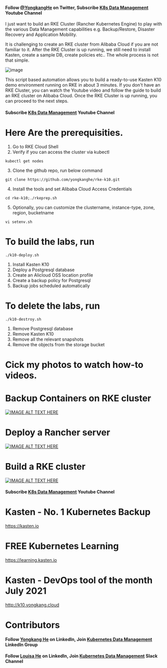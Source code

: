 #### Follow [@YongkangHe](https://twitter.com/yongkanghe) on Twitter, Subscribe [K8s Data Management](https://www.youtube.com/channel/UCm-sw1b23K-scoVSCDo30YQ?sub_confirmation=1) Youtube Channel

I just want to build an RKE Cluster (Rancher Kubernetes Engine) to play with the various Data Management capabilities e.g. Backup/Restore, Disaster Recovery and Application Mobility. 

It is challenging to create an RKE cluster from Alibaba Cloud if you are not familiar to it. After the RKE Cluster is up running, we still need to install Kasten, create a sample DB, create policies etc.. The whole process is not that simple.

![image](https://pbs.twimg.com/media/FHLSGL8VEAAUrZQ?format=png&name=900x900)

This script based automation allows you to build a ready-to-use Kasten K10 demo environment running on RKE in about 3 minutes. If you don't have an RKE Cluster, you can watch the Youtube video and follow the guide to build an RKE cluster on Alibaba Cloud. Once the RKE Cluster is up running, you can proceed to the next steps. 

#### Subscribe [K8s Data Management](https://www.youtube.com/channel/UCm-sw1b23K-scoVSCDo30YQ?sub_confirmation=1) Youtube Channel

# Here Are the prerequisities. 

1. Go to RKE Cloud Shell
2. Verify if you can access the cluster via kubectl
````
kubectl get nodes
````
3. Clone the github repo, run below command
````
git clone https://github.com/yongkanghe/rke-k10.git
````
4. Install the tools and set Alibaba Cloud Access Credentials
````
cd rke-k10;./rkeprep.sh
````
5. Optionally, you can customize the clustername, instance-type, zone, region, bucketname
````
vi setenv.sh
````
# To build the labs, run 
````
./k10-deploy.sh
````
1. Install Kasten K10
2. Deploy a Postgresql database
3. Create an Alicloud OSS location profile
4. Create a backup policy for Postgresql
5. Backup jobs scheduled automatically

# To delete the labs, run 
````
./k10-destroy.sh
````
1. Remove Postgresql database
2. Remove Kasten K10
3. Remove all the relevant snapshots
4. Remove the objects from the storage bucket

# Cick my photos to watch how-to videos.

# Backup Containers on RKE cluster
[![IMAGE ALT TEXT HERE](https://img.youtube.com/vi/Sa4_O9C3E_0/0.jpg)](https://wwww.youtube.com/watch?v=Sa4_O9C3E_0)

# Deploy a Rancher server
[![IMAGE ALT TEXT HERE](https://img.youtube.com/vi/AO2LAMZV074/0.jpg)](https://www.youtube.com/watch?v=AO2LAMZV074)

# Build a RKE cluster
[![IMAGE ALT TEXT HERE](https://img.youtube.com/vi/Z2dLw0_NJ2o/0.jpg)](https://www.youtube.com/watch?v=Z2dLw0_NJ2o)

#### Subscribe [K8s Data Management](https://www.youtube.com/channel/UCm-sw1b23K-scoVSCDo30YQ?sub_confirmation=1) Youtube Channel

# Kasten - No. 1 Kubernetes Backup
https://kasten.io 

# FREE Kubernetes Learning
https://learning.kasten.io 

# Kasten - DevOps tool of the month July 2021
http://k10.yongkang.cloud

# Contributors
#### Follow [Yongkang He](http://yongkang.cloud) on LinkedIn, Join [Kubernetes Data Management](https://www.linkedin.com/groups/13983251) LinkedIn Group

#### Follow [Louisa He](https://www.linkedin.com/in/louisahe/) on LinkedIn, Join [Kubernetes Data Management](https://lnkd.in/gZbwVMg5) Slack Channel

